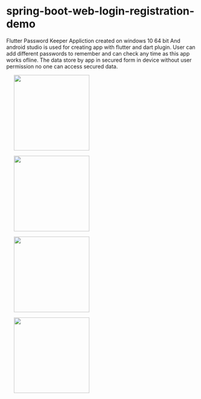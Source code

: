 # spring-boot-web-login-registration-demo
Flutter Password Keeper Appliction created on windows 10 64 bit And android studio is used for creating app with flutter and dart plugin. User can add different passwords to remember and can check any time as this app works ofline. The data store by app in secured form in device without user permission no one can access secured data. 
<p float="left"> 
  <img src="https://github.com/mohitagrawal939/spring-boot-web-login-registration-demo/tree/master/ScreenShots/s1.png" width="200" hspace="20">
</p>
<p float="left">
  <img src="https://github.com/mohitagrawal939/spring-boot-web-login-registration-demo/tree/master/ScreenShots/s2.png" width="200" hspace="20"> 
</p>
<p float="left">
  <img src="https://github.com/mohitagrawal939/spring-boot-web-login-registration-demo/tree/master/ScreenShots/s3.png" width="200" hspace="20"> 
</p>
<p float="left"> 
  <img src="https://github.com/mohitagrawal939/spring-boot-web-login-registration-demo/tree/master/ScreenShots/s4.png" width="200" hspace="20"> 
</p> 
